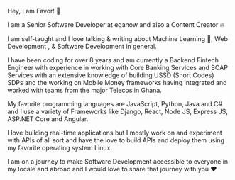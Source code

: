Hey, I am Favor! 👋

I am a Senior Software Developer at eganow and also a Content Creator 🔥

I am self-taught and I love talking & writing about Machine Learning 🤖, Web Development , & Software Development in general.

I have been coding for over 8 years and am currently a Backend Fintech Engineer with experience in working with Core Banking Services and SOAP Services with an extensive knowledge of building USSD (Short Codes) SDPs and the working on Mobile Money frameworks having integrated and worked with teams from the major Telecos in Ghana.

My favorite programming languages are JavaScript, Python, Java and C# and I use a variety of Frameworks like Django, React, Node JS, Express JS, ASP.NET Core and Angular.

I love building real-time applications but I mostly work on and experiment with APIs of all sort and have the love to build APIs and deploy them using my favorite operating system Linux.

I am on a journey to make Software Development accessible to everyone in my locale and abroad and I would love to share that journey with you ❤️
